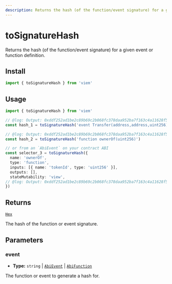 ```yaml
---
description: Returns the hash (of the function/event signature) for a given event or function definition.
---
```


# toSignatureHash

Returns the hash (of the function/event signature) for a given event or function definition.

## Install

```ts
import { toSignatureHash } from 'viem'
```

## Usage

```ts twoslash
import { toSignatureHash } from 'viem'

// @log: Output: 0xddf252ad1be2c89b69c2b068fc378daa952ba7f163c4a11628f55a4df523b3ef
const hash_1 = toSignatureHash('event Transfer(address,address,uint256)')

// @log: Output: 0xddf252ad1be2c89b69c2b068fc378daa952ba7f163c4a11628f55a4df523b3ef
const hash_2 = toSignatureHash('function ownerOf(uint256)')

// or from an `AbiEvent` on your contract ABI
const selector_3 = toSignatureHash({
  name: 'ownerOf',
  type: 'function',
  inputs: [{ name: 'tokenId', type: 'uint256' }],
  outputs: [],
  stateMutability: 'view',
// @log: Output: 0xddf252ad1be2c89b69c2b068fc378daa952ba7f163c4a11628f55a4df523b3ef
})
```

## Returns

[`Hex`](/docs/glossary/types#hex)

The hash of the function or event signature.

## Parameters

### event

- **Type:** `string` | [`AbiEvent`](https://abitype.dev/api/types#abievent) | [`AbiFunction`](https://abitype.dev/api/types#abifunction)

The function or event to generate a hash for.

